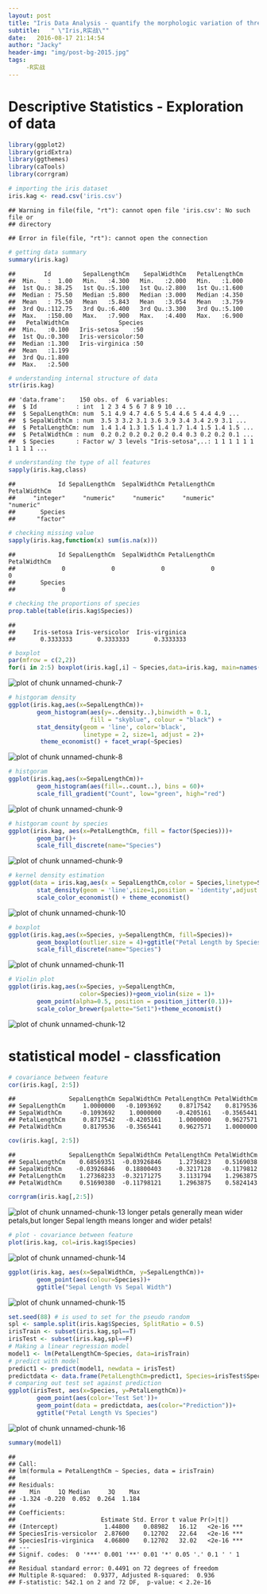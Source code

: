 ```yaml
---
layout: post
title: "Iris Data Analysis - quantify the morphologic variation of three related species"
subtitle:   " \"Iris,R实战\""
date:   2016-08-17 21:14:54
author: "Jacky"
header-img: "img/post-bg-2015.jpg"
tags: 
     -R实战 
---
```


# Descriptive Statistics - Exploration of data


```r
library(ggplot2)
library(gridExtra)
library(ggthemes)
library(caTools)
library(corrgram)
```

```r
# importing the iris dataset
iris.kag <- read.csv('iris.csv')
```

```
## Warning in file(file, "rt"): cannot open file 'iris.csv': No such file or
## directory
```

```
## Error in file(file, "rt"): cannot open the connection
```

```r
# getting data summary
summary(iris.kag)
```

```
##        Id         SepalLengthCm    SepalWidthCm   PetalLengthCm  
##  Min.   :  1.00   Min.   :4.300   Min.   :2.000   Min.   :1.000  
##  1st Qu.: 38.25   1st Qu.:5.100   1st Qu.:2.800   1st Qu.:1.600  
##  Median : 75.50   Median :5.800   Median :3.000   Median :4.350  
##  Mean   : 75.50   Mean   :5.843   Mean   :3.054   Mean   :3.759  
##  3rd Qu.:112.75   3rd Qu.:6.400   3rd Qu.:3.300   3rd Qu.:5.100  
##  Max.   :150.00   Max.   :7.900   Max.   :4.400   Max.   :6.900  
##   PetalWidthCm              Species  
##  Min.   :0.100   Iris-setosa    :50  
##  1st Qu.:0.300   Iris-versicolor:50  
##  Median :1.300   Iris-virginica :50  
##  Mean   :1.199                       
##  3rd Qu.:1.800                       
##  Max.   :2.500
```

```r
# understanding internal structure of data
str(iris.kag)
```

```
## 'data.frame':	150 obs. of  6 variables:
##  $ Id           : int  1 2 3 4 5 6 7 8 9 10 ...
##  $ SepalLengthCm: num  5.1 4.9 4.7 4.6 5 5.4 4.6 5 4.4 4.9 ...
##  $ SepalWidthCm : num  3.5 3 3.2 3.1 3.6 3.9 3.4 3.4 2.9 3.1 ...
##  $ PetalLengthCm: num  1.4 1.4 1.3 1.5 1.4 1.7 1.4 1.5 1.4 1.5 ...
##  $ PetalWidthCm : num  0.2 0.2 0.2 0.2 0.2 0.4 0.3 0.2 0.2 0.1 ...
##  $ Species      : Factor w/ 3 levels "Iris-setosa",..: 1 1 1 1 1 1 1 1 1 1 ...
```

```r
# understanding the type of all features
sapply(iris.kag,class)
```

```
##            Id SepalLengthCm  SepalWidthCm PetalLengthCm  PetalWidthCm 
##     "integer"     "numeric"     "numeric"     "numeric"     "numeric" 
##       Species 
##      "factor"
```

```r
# checking missing value
sapply(iris.kag,function(x) sum(is.na(x)))
```

```
##            Id SepalLengthCm  SepalWidthCm PetalLengthCm  PetalWidthCm 
##             0             0             0             0             0 
##       Species 
##             0
```

```r
# checking the proportions of species
prop.table(table(iris.kag$Species))
```

```
## 
##     Iris-setosa Iris-versicolor  Iris-virginica 
##       0.3333333       0.3333333       0.3333333
```



```r
# boxplot
par(mfrow = c(2,2))
for(i in 2:5) boxplot(iris.kag[,i] ~ Species,data=iris.kag, main=names(iris.kag[i]))
```

![plot of chunk unnamed-chunk-7](figure/unnamed-chunk-7-1.png)


```r
# histgoram density
ggplot(iris.kag,aes(x=SepalLengthCm))+
        geom_histogram(aes(y=..density..),binwidth = 0.1, 
                       fill = "skyblue", colour = "black") +
        stat_density(geom = 'line', color='black',
                     linetype = 2, size=1, adjust = 2)+
         theme_economist() + facet_wrap(~Species)
```

![plot of chunk unnamed-chunk-8](figure/unnamed-chunk-8-1.png)

```r
# histgoram
ggplot(iris.kag,aes(x=SepalLengthCm))+
        geom_histogram(aes(fill=..count..), bins = 60)+
        scale_fill_gradient("Count", low="green", high="red")
```

![plot of chunk unnamed-chunk-9](figure/unnamed-chunk-9-1.png)

```r
# histgoram count by species
ggplot(iris.kag, aes(x=PetalLengthCm, fill = factor(Species)))+
        geom_bar()+
        scale_fill_discrete(name="Species")
```

![plot of chunk unnamed-chunk-9](figure/unnamed-chunk-9-2.png)


```r
# kernel density estimation
ggplot(data = iris.kag,aes(x = SepalLengthCm,color = Species,linetype=Species))+
        stat_density(geom = 'line',size=1,position = 'identity',adjust = 1)+
        scale_color_economist() + theme_economist()
```

![plot of chunk unnamed-chunk-10](figure/unnamed-chunk-10-1.png)


```r
# boxplot
ggplot(iris.kag,aes(x=Species, y=SepalLengthCm, fill=Species))+
        geom_boxplot(outlier.size = 4)+ggtitle("Petal Length by Species")+
        scale_fill_discrete(name="Species")
```

![plot of chunk unnamed-chunk-11](figure/unnamed-chunk-11-1.png)


```r
# Violin plot
ggplot(iris.kag,aes(x=Species, y=SepalLengthCm,
                    color=Species))+geom_violin(size = 1)+
        geom_point(alpha=0.5, position = position_jitter(0.1))+
        scale_color_brewer(palette="Set1")+theme_economist()
```

![plot of chunk unnamed-chunk-12](figure/unnamed-chunk-12-1.png)

# statistical model - classfication

```r
# covariance between feature
cor(iris.kag[, 2:5])
```

```
##               SepalLengthCm SepalWidthCm PetalLengthCm PetalWidthCm
## SepalLengthCm     1.0000000   -0.1093692     0.8717542    0.8179536
## SepalWidthCm     -0.1093692    1.0000000    -0.4205161   -0.3565441
## PetalLengthCm     0.8717542   -0.4205161     1.0000000    0.9627571
## PetalWidthCm      0.8179536   -0.3565441     0.9627571    1.0000000
```

```r
cov(iris.kag[, 2:5])
```

```
##               SepalLengthCm SepalWidthCm PetalLengthCm PetalWidthCm
## SepalLengthCm    0.68569351  -0.03926846     1.2736823    0.5169038
## SepalWidthCm    -0.03926846   0.18800403    -0.3217128   -0.1179812
## PetalLengthCm    1.27368233  -0.32171275     3.1131794    1.2963875
## PetalWidthCm     0.51690380  -0.11798121     1.2963875    0.5824143
```

```r
corrgram(iris.kag[,2:5])
```

![plot of chunk unnamed-chunk-13](figure/unnamed-chunk-13-1.png)
longer petals generally mean wider petals,but longer Sepal length means longer and wider petals!

```r
# plot - covariance between feature
plot(iris.kag, col=iris.kag$Species)
```

![plot of chunk unnamed-chunk-14](figure/unnamed-chunk-14-1.png)


```r
ggplot(iris.kag, aes(x=SepalWidthCm, y=SepalLengthCm))+
        geom_point(aes(colour=Species))+
        ggtitle("Sepal Length Vs Sepal Width")
```

![plot of chunk unnamed-chunk-15](figure/unnamed-chunk-15-1.png)

```r
set.seed(88) # is used to set for the pseudo random
spl <- sample.split(iris.kag$Species, SplitRatio = 0.5)
irisTrain <- subset(iris.kag,spl==T)
irisTest <- subset(iris.kag,spl==F)
# Making a linear regression model
model1 <- lm(PetalLengthCm~Species, data=irisTrain)
# predict with model
predict1 <- predict(model1, newdata = irisTest)
predictdata <- data.frame(PetalLengthCm=predict1, Species=irisTest$Species)
# comparing out test set against prediction
ggplot(irisTest, aes(x=Species, y=PetalLengthCm))+
        geom_point(aes(color='Test Set'))+
        geom_point(data = predictdata, aes(color="Prediction"))+
        ggtitle("Petal Length Vs Species")
```

![plot of chunk unnamed-chunk-16](figure/unnamed-chunk-16-1.png)

```r
summary(model1)
```

```
## 
## Call:
## lm(formula = PetalLengthCm ~ Species, data = irisTrain)
## 
## Residuals:
##    Min     1Q Median     3Q    Max 
## -1.324 -0.220  0.052  0.264  1.184 
## 
## Coefficients:
##                        Estimate Std. Error t value Pr(>|t|)    
## (Intercept)             1.44800    0.08982   16.12   <2e-16 ***
## SpeciesIris-versicolor  2.87600    0.12702   22.64   <2e-16 ***
## SpeciesIris-virginica   4.06800    0.12702   32.02   <2e-16 ***
## ---
## Signif. codes:  0 '***' 0.001 '**' 0.01 '*' 0.05 '.' 0.1 ' ' 1
## 
## Residual standard error: 0.4491 on 72 degrees of freedom
## Multiple R-squared:  0.9377,	Adjusted R-squared:  0.936 
## F-statistic: 542.1 on 2 and 72 DF,  p-value: < 2.2e-16
```
